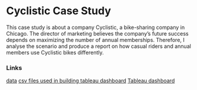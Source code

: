 # **Cyclistic Case Study** 
This case study is about a company Cyclistic, a bike-sharing company in Chicago. The director of marketing believes the company’s future success depends on maximizing the number of annual memberships. Therefore, I analyse the scenario and produce a report on how casual riders and annual members use Cyclistic bikes differently.

### **Links**
[data](https://github.com/loghasuha/cyclistic/tree/main/data)
[csv files used in building tableau dashboard](https://github.com/loghasuha/cyclistic/tree/main/csv_calculated)
[Tableau dashboard](https://public.tableau.com/views/cyclistictableau_16817430383780/Dashboard1?:language=en-US&:display_count=n&:origin=viz_share_link)
